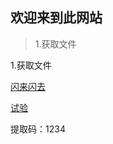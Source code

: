 ## 欢迎来到此网站

> 1.获取文件

1.获取文件

[闪来闪去](https://pan.baidu.com/s/1jVJSPUibv7lJt5HVtcGo1g?pwd=1234)

[试验](?id=欢迎来到此网站)

提取码：1234

